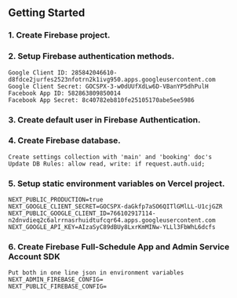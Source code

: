 ## Getting Started

### 1. Create Firebase project.
### 2. Setup Firebase authentication methods.
`Google Client ID: 285842046610-d8fdce2jurfes2523nfotrn2k1ivg950.apps.googleusercontent.com`<br />
`Google Client Secret: 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`<br />
`Facebook App ID: 582863809850014`<br />
`Facebook App Secret: 8c40782eb810fe25105170abe5ee5986`<br />
### 3. Create default user in Firebase Authentication.
### 4. Create Firebase database.
`Create settings collection with 'main' and 'booking' doc's`<br />
`Update DB Rules: allow read, write: if request.auth.uid;`<br />
### 5. Setup static environment variables on Vercel project.
`NEXT_PUBLIC_PRODUCTION=true`<br />
`NEXT_GOOGLE_CLIENT_SECRET=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`<br />
`NEXT_PUBLIC_GOOGLE_CLIENT_ID=766102917114-n2dnvdieq2c6alrrnasrhuidtufcqr64.apps.googleusercontent.com`<br />
`NEXT_GOOGLE_API_KEY=AIzaSyC89dBUy8LxrKmMINw-YLLl3FbWhL6dcfs`<br />
### 6. Create Firebase Full-Schedule App and Admin Service Account SDK
`Put both in one line json in environment variables`<br />
`NEXT_ADMIN_FIREBASE_CONFIG=`<br />
`NEXT_PUBLIC_FIREBASE_CONFIG=`<br />